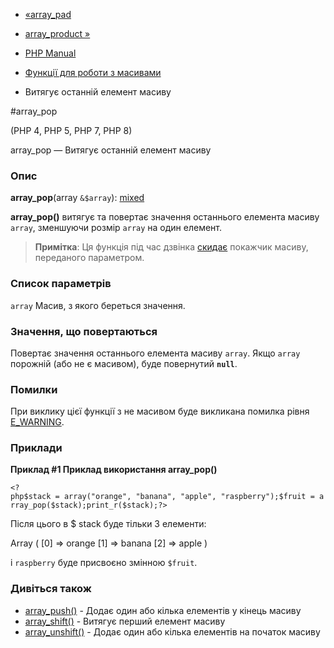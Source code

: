 - [«array_pad](function.array-pad.md)
- [array_product »](function.array-product.md)

- [PHP Manual](index.md)
- [Функції для роботи з масивами](ref.array.md)
- Витягує останній елемент масиву

#array_pop

(PHP 4, PHP 5, PHP 7, PHP 8)

array_pop — Витягує останній елемент масиву

### Опис

**array_pop**(array `&$array`):
[mixed](language.types.declarations.md#language.types.declarations.mixed)

**array_pop()** витягує та повертає значення останнього елемента
масиву `array`, зменшуючи розмір `array` на один елемент.

> **Примітка**: Ця функція під час дзвінка
> [скидає](function.reset.md) покажчик масиву, переданого
> параметром.

### Список параметрів

`array`
Масив, з якого береться значення.

### Значення, що повертаються

Повертає значення останнього елемента масиву `array`. Якщо `array`
порожній (або не є масивом), буде повернутий **`null`**.

### Помилки

При виклику цієї функції з не масивом буде викликана помилка рівня
[E_WARNING](errorfunc.constants.md).

### Приклади

**Приклад #1 Приклад використання **array_pop()****

` <?php$stack = array("orange", "banana", "apple", "raspberry");$fruit = array_pop($stack);print_r($stack);?> `

Після цього в $ stack буде тільки 3 елементи:

Array
(
[0] => orange
[1] => banana
[2] => apple
)

і `raspberry` буде присвоєно змінною `$fruit`.

### Дивіться також

- [array_push()](function.array-push.md) - Додає один або
кілька елементів у кінець масиву
- [array_shift()](function.array-shift.md) - Витягує перший
елемент масиву
- [array_unshift()](function.array-unshift.md) - Додає один або
кілька елементів на початок масиву
